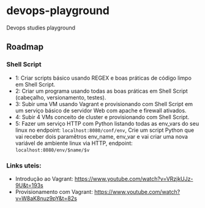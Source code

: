 # devops-playground
Devops studies playground

## Roadmap

### Shell Script

- 1: Criar scripts básico usando REGEX e boas práticas de código limpo em Shell Script.
- 2: Criar um programa usando todas as boas práticas em Shell Script (cabeçalho, versionamento, testes).
- 3: Subir uma VM usando Vagrant e provisionando com Shell Script em um serviço básico de servidor Web com apache e firewall ativados.
- 4: Subir 4 VMs conceito de cluster e provisionando com Shell Script.
- 5: Fazer um serviço HTTP com Python listando todas as env_vars do seu linux no endpoint: `localhost:8080/conf/env`, Crie um script Python que vai receber dois paramêtros env_name, env_var e vai criar uma nova variável de ambiente linux via HTTP, endpoint: `localhost:8080/env/$name/$v`


### Links uteis:
- Introdução ao Vagrant: https://www.youtube.com/watch?v=VRzjkUJz-9U&t=193s
- Provisionamento com Vagrant: https://www.youtube.com/watch?v=W8aK8nuz9pY&t=82s
